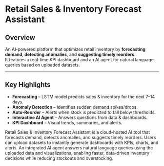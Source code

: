 # Retail Sales & Inventory Forecast Assistant

## Overview
An AI-powered platform that optimizes retail inventory by **forecasting demand**, **detecting anomalies**, and **suggesting timely reorders**.  
It features a real-time KPI dashboard and an AI agent for natural language queries based on uploaded datasets.

---

## Key Highlights
- **Forecasting** – LSTM model predicts sales & inventory for the next 7–14 days.
- **Anomaly Detection** – Identifies sudden demand spikes/drops.
- **Auto-Reorder** – Alerts when stock is predicted to fall below thresholds.
- **Interactive AI Agent** – Answers questions from data & dashboards.
- **KPI Dashboard** – Visual trends, summaries, and alerts.

Retail Sales & Inventory Forecast Assistant is a cloud-hosted AI tool that forecasts demand, detects anomalies, and suggests timely reorders.
Users can upload datasets to instantly generate dashboards with KPIs, charts, and alerts.
An integrated AI agent answers natural language queries using the uploaded data and visualizations, enabling faster, data-driven inventory decisions while reducing stockouts and overstocking.
